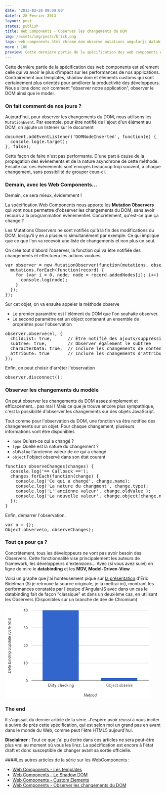 ```yaml
---
date: '2013-02-28 09:00:00'
datefr: 28 Février 2013
layout: post
status: publish
title: Web Components - Observer les changements du DOM
img: /assets/img/posts/brick.png
tags: web-components html chrome dom observe mutations angularjs databinding
more : 100
preview: Cette dernière partie de la spécification des web components est sûrement celle qui va avoir le plus d'impact sur les performances de nos applications. Contrairement aux templates, shadow dom et éléments customs qui sont plus orientés pour améliorer la productivité des développeurs. Nous allons donc voir comment "observer notre application", observer le DOM ainsi que le model.
---
```


Cette dernière partie de la spécification des web components est sûrement celle qui va avoir le plus d'impact sur les performances de nos applications. Contrairement aux templates, shadow dom et éléments customs qui sont certainement plus orientés pour améliorer la productivité des développeurs. Nous allons donc voir comment "observer notre application", observer le DOM ainsi que le model.

### On fait comment de nos jours ?

Aujourd'hui, pour observer les changements du DOM, nous utilisons les `MutationEvent`. Par exemple, pour être notifié de l'ajout d'un élément au DOM, on ajoute un listener sur le document

<pre class="prettyprint" data-lang="javascript">
document.addEventListener('DOMNodeInserted', function(e) {
  console.log(e.target);
}, false);
</pre>

Cette façon de faire n'est pas performante. D'une part à cause de la propagation des évènements et de la nature asynchrone de cette méthode. Ensuite car ces évènements sont envoyés beaucoup trop souvent, à chaque changement, sans possibilité de grouper ceux-ci.

### Demain, avec les Web Components...

Demain, ce sera mieux, évidemment !

La spécification Web Components nous apporte les <strong>Mutation Observers</strong> qui vont nous permettre d'observer les changements du DOM, sans avoir recours à la programmation évènementiel. Concrètement, qu'est-ce que ça change ?

Les Mutations Observers ne sont notifiés qu'à la fin des modifications du DOM, lorsqu'il y en a plusieurs simultanément par exemple. Ce qui implique que ce que l'on va recevoir une liste de changements et non plus un seul. 

On crée tout d'abord l'observer, la fonction qui va être notifiée des changements et effectuera les actions voulues.

<pre class="prettyprint" data-lang="javascript">
var observer = new MutationObserver(function(mutations, observer) {
  mutations.forEach(function(record) {
    for (var i = 0, node; node = record.addedNodes[i]; i++) {
      console.log(node);
    }
  });
});
</pre>

Sur cet objet, on va ensuite appeler la méthode observe

* Le premier paramètre est l'élément du DOM que l'on souhaite observer.
* Le second paramètre est un object contenant un ensemble de propriétés pour l'observation

<pre class="prettyprint" data-lang="javascript">
observer.observe(el, {
  childList: true,    	// Être notifié des ajouts/suppressions de noeud
  subtree: true,      	// Observer également le subtree
  characterData: true,	// Inclure les changements de contenu
  attribute: true     	// Inclure les changements d'attribut dans le subtree
});
</pre>

Enfin, on peut choisir d'arrêter l'observation 
<pre class="prettyprint" data-lang="javascript">
observer.disconnect();
</pre>

### Observer les changements du modèle 

On peut observer les changements du DOM assez simplement et efficacement... pas mal ! Mais ce que je trouve encore plus sympathique, c'est la possibilité d'observer les changements sur des objets JavaScript.

Tout comme pour l'observation du DOM, une fonction va être notifiée des changements sur un objet. Pour chaque changement, plusieurs informations vont être disponibles

* `name` Qu'est-ce qui a changé ? 
* `type` Quelle est la nature du changement ?
* `oldValue` l'ancienne valeur de ce qui a changé 
* `object` l'object observé dans son état courant

<pre class="prettyprint" data-lang="javascript">
function observeChanges(changes) {
  console.log('== Callback ==');
  changes.forEach(function(change) {
    console.log('Ce qui a changé', change.name);
    console.log('La nature du changment', change.type);
    console.log('L''ancienne valeur', change.oldValue );
    console.log('La nouvelle valeur', change.object[change.name]);
  });
}
</pre>

Enfin, démarrer l'observation.

<pre class="prettyprint" data-lang="javascript">
var o = {};
Object.observe(o, observeChanges);
</pre>

### Tout ça pour ça ?

Concrètement, tous les développeurs ne vont pas avoir besoin des Observers. Cette fonctionnalité vise principalement les auteurs de framework, les développeurs d'extensions... Avec (si vous avez suivi) en ligne de mire le <strong>databinding</strong> et les <strong>MDV, Model-Driven-View</strong>

Voici un graphe que j'ai honteusement piqué sur [la présentation](http://html5-demos.appspot.com/static/webcomponents/index.html) d'Eric Bidelman (Si je retrouve la source originale, je la mettrai ici), montrant les performances constatés par l'équipe d'AngularJS avec dans un cas le databinding fait de façon "classique" et dans un deuxième cas, en utilisant les Observers (Disponibles sur un branche de dev de Chromium)

<img src="/assets/img/posts/domobserve/angularspeedup.png">

### The end 

Il s'agissait du dernier article de la série. J'espère avoir réussi à vous inciter à suivre de près cette spécification, qui est selon moi un grand pas en avant dans le monde du Web, comme peut l'être HTML5 aujourd'hui. 

<strong>Disclaimer</strong> : Tout ce que j'ai pu écrire dans ces articles ne sera peut-être plus vrai au moment où vous les lirez. La spécification est encore à l'état draft et donc susceptible de changer avant sa sortie officielle.

####Les autres articles de la série sur les WebComponents : 

* [Web Components - Les templates](/2013/02/18/web-components/)
* [Web Components - Le Shadow DOM](/2013/02/22/shadow-dom/)
* [Web Components - Custom Elements](/2013/02/26/custom-elements/)
* [Web Components - Observer les changements du DOM](/2013/02/28/dom-observe/)